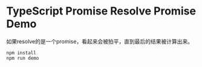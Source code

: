 TypeScript Promise Resolve Promise Demo
=======================================

如果resolve的是一个promise，看起来会被拍平，直到最后的结果被计算出来。

```
npm install
npm run demo
```
